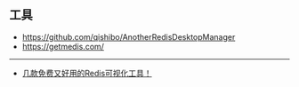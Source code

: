 ## 工具

- https://github.com/qishibo/AnotherRedisDesktopManager
- https://getmedis.com/

---

- [几款免费又好用的Redis可视化工具！](https://zhuanlan.zhihu.com/p/344165265)